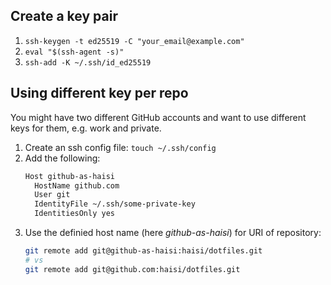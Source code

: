 ## Create a key pair

1. `ssh-keygen -t ed25519 -C "your_email@example.com"`
1. `eval "$(ssh-agent -s)"`
1. `ssh-add -K ~/.ssh/id_ed25519`

## Using different key per repo

You might have two different GitHub accounts and want to use different keys for them, e.g. work and private.

1. Create an ssh config file: `touch ~/.ssh/config`
1. Add the following:
    ```bash
    Host github-as-haisi
      HostName github.com
      User git
      IdentityFile ~/.ssh/some-private-key
      IdentitiesOnly yes
    ```
1. Use the definied host name (here *github-as-haisi*) for URI of repository:
    ```bash
    git remote add git@github-as-haisi:haisi/dotfiles.git
    # vs
    git remote add git@github.com:haisi/dotfiles.git
    ```

